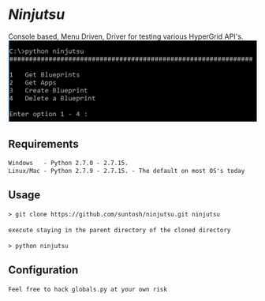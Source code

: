 # *Ninjutsu*
Console based, Menu Driven, Driver for testing various HyperGrid API's. 
![Screenshot](screenshot.png)

##  Requirements ##
    Windows   - Python 2.7.0 - 2.7.15.
    Linux/Mac - Python 2.7.9 - 2.7.15. - The default on most OS's today

##  Usage ##
    > git clone https://github.com/suntosh/ninjutsu.git ninjutsu

    execute staying in the parent directory of the cloned directory

    > python ninjutsu

##  Configuration ##
    Feel free to hack globals.py at your own risk 
